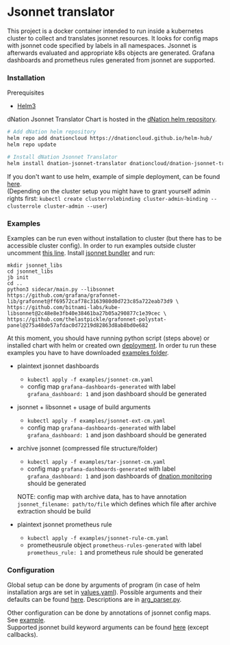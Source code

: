 # Jsonnet translator

This project is a docker container intended to run inside a kubernetes cluster to collect and translates jsonnet resources.
It looks for config maps with jsonnet code specified by labels in all namespaces. Jsonnet is afterwards evaluated and 
appropriate k8s objects are generated. Grafana dashboards and prometheus rules generated from jsonnet are supported.

### Installation

Prerequisites
 - [Helm3](https://helm.sh/)
 
dNation Jsonnet Translator Chart is hosted in the [dNation helm repository](https://dnationcloud.github.io/helm-hub/).

```bash
# Add dNation helm repository
helm repo add dnationcloud https://dnationcloud.github.io/helm-hub/
helm repo update

# Install dNation Jsonnet Translator
helm install dnation-jsonnet-translator dnationcloud/dnation-jsonnet-translator
```

If you don't want to use helm, example of simple deployment, can be found [here](exampes/example-deployment.yaml). \
(Depending on the cluster setup you might have to grant yourself admin rights first: 
`kubectl create clusterrolebinding cluster-admin-binding --clusterrole cluster-admin --user`) 

### Examples 

Examples can be run even without installation to cluster (but there has to be accessible cluster config).
In order to run examples outside cluster uncomment [this line](translator/main.py#L544).
Install [jsonnet bundler](https://github.com/jsonnet-bundler/jsonnet-bundler) and run:
  ```
  mkdir jsonnet_libs
  cd jsonnet_libs
  jb init
  cd ..
  python3 sidecar/main.py --libsonnet https://github.com/grafana/grafonnet-lib/grafonnet@ff69572caf78c3163980d0d723c85a722eab73d9 \
  https://github.com/bitnami-labs/kube-libsonnet@2c48e8e3fb40e38461ba27b05a290877c1e39cec \
  https://github.com/thelastpickle/grafonnet-polystat-panel@275a48de57afdac0d72219d82863d8ab8bd0e682
  ```

At this moment, you should have running python script (steps above) or installed chart with helm or created own [deployment](exampes/example-deployment.yaml).
In order tu run these examples you have to have downloaded [examples folder](examples).

 - plaintext jsonnet dashboards
    - `kubectl apply -f examples/jsonnet-cm.yaml`
    - config map `grafana-dashboards-generated` with label `grafana_dashboard: 1` and json dashboard should be generated
    
 - jsonnet + libsonnet + usage of build arguments 
    - `kubectl apply -f examples/jsonnet-ext-cm.yaml`
    - config map `grafana-dashboards-generated` with label `grafana_dashboard: 1` and json dashboard should be generated
    
 - archive jsonnet (compressed file structure/folder)
    - `kubectl apply -f examples/tar-jsonnet-cm.yaml`
    - config map `grafana-dashboards-generated` with label `grafana_dashboard: 1` and json dashboards of [dnation monitoring](https://github.com/dNationCloud/kubernetes-monitoring-stack) should be generated
    
    NOTE: config map with archive data, has to have annotation `jsonnet_filename: path/to/file` which defines 
    which file after archive extraction should be build
    
  - plaintext jsonnet prometheus rule
    - `kubectl apply -f examples/jsonnet-rule-cm.yaml`
    - prometheusrule object `prometheus-rules-generated` with label `prometheus_rule: 1` and prometheus rule should be generated
    

### Configuration

Global setup can be done by arguments of program (in case of helm installation args are set in [values.yaml](chart/values.yaml)). 
Possible arguments and their defaults can be found [here](default_config.yaml). Descriptions are in [arg_parser.py](translator/arg_parser.py).
    
Other configuration can be done by annotations of jsonnet config maps. See [example](examples/jsonnet-ext-cm.yaml#L8). \
Supported jsonnet build keyword arguments can be found [here](https://jsonnet.org/ref/bindings.html) (except callbacks).
